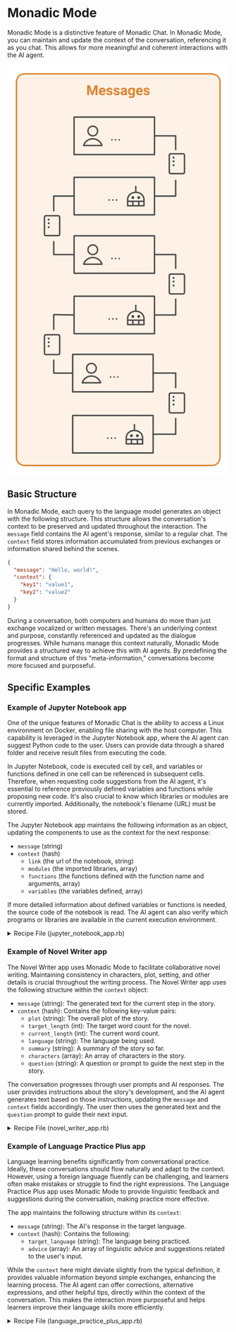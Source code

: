 # Monadic Mode

Monadic Mode is a distinctive feature of Monadic Chat. In Monadic Mode, you can maintain and update the context of the conversation, referencing it as you chat.  This allows for more meaningful and coherent interactions with the AI agent.

![Monadic Chat Architecture](./assets/images/monadic-messaging.svg ':size=200')

## Basic Structure

In Monadic Mode, each query to the language model generates an object with the following structure. This structure allows the conversation's context to be preserved and updated throughout the interaction. The `message` field contains the AI agent's response, similar to a regular chat. The `context` field stores information accumulated from previous exchanges or information shared behind the scenes.

```json
{
  "message": "Hello, world!",
  "context": {
    "key1": "value1",
    "key2": "value2"
  }
}
```

During a conversation, both computers and humans do more than just exchange vocalized or written messages.  There's an underlying context and purpose, constantly referenced and updated as the dialogue progresses.  While humans manage this context naturally, Monadic Mode provides a structured way to achieve this with AI agents. By predefining the format and structure of this "meta-information," conversations become more focused and purposeful.

## Specific Examples

### Example of Jupyter Notebook app

One of the unique features of Monadic Chat is the ability to access a Linux environment on Docker, enabling file sharing with the host computer. This capability is leveraged in the Jupyter Notebook app, where the AI agent can suggest Python code to the user. Users can provide data through a shared folder and receive result files from executing the code.

In Jupyter Notebook, code is executed cell by cell, and variables or functions defined in one cell can be referenced in subsequent cells. Therefore, when requesting code suggestions from the AI agent, it's essential to reference previously defined variables and functions while proposing new code. It's also crucial to know which libraries or modules are currently imported. Additionally, the notebook's filename (URL) must be stored.

The Jupyter Notebook app maintains the following information as an object, updating the components to use as the context for the next response:

* `message` (string)
* `context` (hash)
    * `link` (the url of the notebook, string)
    * `modules` (the imported libraries, array)
    * `functions` (the functions defined with the function name and arguments, array)
    * `variables` (the variables defined, array)

If more detailed information about defined variables or functions is needed, the source code of the notebook is read. The AI agent can also verify which programs or libraries are available in the current execution environment.

<details>
<summary>Recipe File (jupyter_notebook_app.rb)</summary>

![](https://raw.githubusercontent.com/yohasebe/monadic-chat/refs/heads/main/docker/services/ruby/apps/jupyter_notebook/jupyter_notebook_app.rb ':include :type=code')

</details>


### Example of Novel Writer app

The Novel Writer app uses Monadic Mode to facilitate collaborative novel writing.  Maintaining consistency in characters, plot, setting, and other details is crucial throughout the writing process.  The Novel Writer app uses the following structure within the `context` object:

* `message` (string): The generated text for the current step in the story.
* `context` (hash):  Contains the following key-value pairs:
    * `plot` (string): The overall plot of the story.
    * `target_length` (int): The target word count for the novel.
    * `current_length` (int): The current word count.
    * `language` (string): The language being used.
    * `summary` (string): A summary of the story so far.
    * `characters` (array): An array of characters in the story.
    * `question` (string): A question or prompt to guide the next step in the story.

The conversation progresses through user prompts and AI responses. The user provides instructions about the story's development, and the AI agent generates text based on those instructions, updating the `message` and `context` fields accordingly. The user then uses the generated text and the `question` prompt to guide their next input.

<details>
<summary>Recipe File (novel_writer_app.rb)</summary>

![](https://raw.githubusercontent.com/yohasebe/monadic-chat/refs/heads/main/docker/services/ruby/apps/novel_writer/novel_writer_app.rb ':include :type=code')

</details>

### Example of Language Practice Plus app

Language learning benefits significantly from conversational practice.  Ideally, these conversations should flow naturally and adapt to the context. However, using a foreign language fluently can be challenging, and learners often make mistakes or struggle to find the right expressions.  The Language Practice Plus app uses Monadic Mode to provide linguistic feedback and suggestions during the conversation, making practice more effective.

The app maintains the following structure within its `context`:

* `message` (string): The AI's response in the target language.
* `context` (hash): Contains the following:
    * `target_language` (string): The language being practiced.
    * `advice` (array): An array of linguistic advice and suggestions related to the user's input.

While the `context` here might deviate slightly from the typical definition, it provides valuable information beyond simple exchanges, enhancing the learning process.  The AI agent can offer corrections, alternative expressions, and other helpful tips, directly within the context of the conversation.  This makes the interaction more purposeful and helps learners improve their language skills more efficiently.


<details>
<summary>Recipe File (language_practice_plus_app.rb)</summary>

![](https://raw.githubusercontent.com/yohasebe/monadic-chat/refs/heads/main/docker/services/ruby/apps/language_practice_plus/language_practice_plus_app.rb ':include :type=code')

</details>
